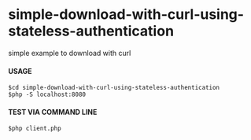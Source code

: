 # simple-download-with-curl-using-stateless-authentication
simple example to download with curl
#### USAGE
````terminal 
$cd simple-download-with-curl-using-stateless-authentication
$php -S localhost:8080
````    
#### TEST VIA COMMAND LINE
````terminal 
$php client.php
````   